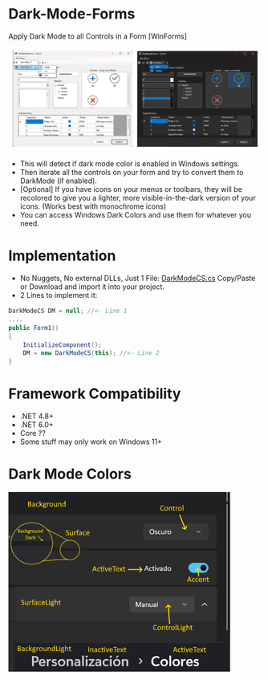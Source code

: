 # Dark-Mode-Forms
Apply Dark Mode to all Controls in a Form [WinForms]

![Preview](Screenshots/DarkModeForms_01.png)
- This will detect if dark mode color is enabled in Windows settings.
- Then iterate all the controls on your form and try to convert them to DarkMode (if enabled).
- [Optional] If you have icons on your menus or toolbars, they will be recolored to give you a lighter, more visible-in-the-dark version of your icons. (Works best with monochrome icons)
- You can access Windows Dark Colors and use them for whatever you need.
  
# Implementation
- No Nuggets, No external DLLs, Just 1 File: [DarkModeCS.cs](DarkModeCS.cs) Copy/Paste or Download and import it into your project.
- 2 Lines to implement it:

```csharp
DarkModeCS DM = null; //<- Line 1
....
public Form1()
{
	InitializeComponent();
	DM = new DarkModeCS(this); //<- Line 2
}
```
# Framework Compatibility
- .NET 4.8+
- .NET 6.0+
- Core ?? 
- Some stuff may only work on Windows 11+

# Dark Mode Colors
![Preview](Screenshots/WindowsColors.png)
